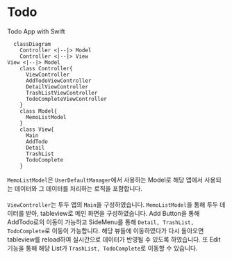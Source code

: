 # Todo
Todo App with Swift

```mermaid
  classDiagram
    Controller <|--|> Model
    Controller <|--|> View
View <|--|> Model
    class Controller{
      ViewController
      AddTodoViewController
      DetailViewController
      TrashListViewController
      TodoCompleteViewController
    }
    class Model{
      MemoListModel
    }
    class View{
      Main
      AddTodo
      Detail
      TrashList
      TodoComplete
    }
```

```MemoListModel```은 ```UserDefaultManager```에서 사용하는 Model로 해당 앱에서 사용되는 데이터와 그 데이터를 처리하는 로직을 포함합니다. <br> <br>
```ViewController```는 투두 앱의 ```Main```을 구성하였습니다. ```MemoListModel```을 통해 투두 데이터를 받아, tableview로 메인 화면을 구성하였습니다. Add Button을 통해 AddTodo로의 이동이 가능하고 SideMenu를 통해 ```Detail, TrashList, TodoComplete```로 이동이 가능합니다. 해당 뷰들에 이동하였다가 다시 돌아오면 tableview를 reload하여 실시간으로 데이터가 반영될 수 있도록 하였습니다. 또 Edit 기능을 통해 해당 List가 ```TrashList, TodoComplete```로 이동할 수 있습니다. <br>
